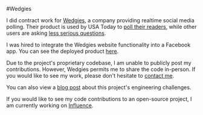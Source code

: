 #Wedgies

I did contract work for [Wedgies](http://wedgies.com), a company providing realtime social media polling. Their product is used by USA Today to [poll their readers](https://www.wedgies.com/question/51464117351a9602000078fa), while other users are asking [less serious questions](https://www.wedgies.com/question/51f2ba6b87ffea0200000130).

I was hired to integrate the Wedgies website functionality into a Facebook app. You can see the deployed product [here](http://apps.facebook.com/wedgiesapp).

Due to the project's proprietary codebase, I am unable to publicly post my contributions. However, Wedgies permits me to share the code in-person. If you would like to see my work, please don't hesitate to [contact me](mailto:mcguireghs@gmail.com).

You can also view a [blog post](http://eastbayjake.wordpress.com/2013/08/10/case-study-integrating-your-website-into-a-facebook-app/) about this project's engineering challenges.

If you would like to see my code contributions to an open-source project, I am currently working on [Influence](https://github.com/ideahaven/influence).